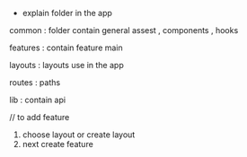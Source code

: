 - explain folder in the app

common : folder contain general assest , components , hooks

features : contain feature main

layouts : layouts use in the app

routes : paths

lib : contain api

//
to add feature

1. choose layout or create layout
2. next create feature
